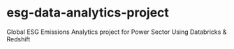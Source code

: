 # esg-data-analytics-project
Global ESG Emissions Analytics project for Power Sector Using Databricks &amp; Redshift
